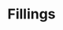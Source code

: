 ---
title: Fillings
list:
  - title: Marinated Chicken
  - title: Pork Carnitas
  - title: Mexican Sausage
  - title: Steak
  - title: Pastor
  - title: Vegetables
  - title: Pork Skin
  - title: Meat
  - title: Beef Tongue
---